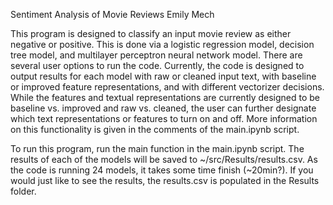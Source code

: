 Sentiment Analysis of Movie Reviews
Emily Mech

This program is designed to classify an input movie review as either negative or positive. This is done via a logistic regression model, decision tree model, and multilayer perceptron neural network model. There are several user options to run the code. Currently, the code is designed to output results for each model with raw or cleaned input text, with baseline or improved feature representations, and with different vectorizer decisions. While the features and textual representations are currently designed to be baseline vs. improved and raw vs. cleaned, the user can further designate which text representations or features to turn on and off. More information on this functionality is given in the comments of the main.ipynb script.

To run this program, run the main function in the main.ipynb script. The results of each of the models will be saved to ~/src/Results/results.csv. As the code is running 24 models, it takes some time finish (~20min?). If you would just like to see the results, the results.csv is populated in the Results folder.